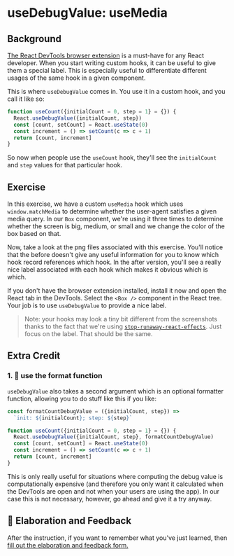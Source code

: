 # useDebugValue: useMedia

## Background

[The React DevTools browser extension](https://chrome.google.com/webstore/detail/react-developer-tools/fmkadmapgofadopljbjfkapdkoienihi?hl=en)
is a must-have for any React developer. When you start writing custom hooks, it
can be useful to give them a special label. This is especially useful to
differentiate different usages of the same hook in a given component.

This is where `useDebugValue` comes in. You use it in a custom hook, and you
call it like so:

```javascript
function useCount({initialCount = 0, step = 1} = {}) {
  React.useDebugValue({initialCount, step})
  const [count, setCount] = React.useState(0)
  const increment = () => setCount(c => c + 1)
  return [count, increment]
}
```

So now when people use the `useCount` hook, they'll see the `initialCount` and
`step` values for that particular hook.

## Exercise

In this exercise, we have a custom `useMedia` hook which uses
`window.matchMedia` to determine whether the user-agent satisfies a given media
query. In our `Box` component, we're using it three times to determine whether
the screen is big, medium, or small and we change the color of the box based on
that.

Now, take a look at the png files associated with this exercise. You'll notice
that the before doesn't give any useful information for you to know which hook
record references which hook. In the after version, you'll see a really nice
label associated with each hook which makes it obvious which is which.

If you don't have the browser extension installed, install it now and open the
React tab in the DevTools. Select the `<Box />` component in the React tree.
Your job is to use `useDebugValue` to provide a nice label.

> Note: your hooks may look a tiny bit different from the screenshots thanks to
> the fact that we're using
> [`stop-runaway-react-effects`](https://github.com/kentcdodds/stop-runaway-react-effects).
> Just focus on the label. That should be the same.

## Extra Credit

### 1. 💯 use the format function

`useDebugValue` also takes a second argument which is an optional formatter
function, allowing you to do stuff like this if you like:

```javascript
const formatCountDebugValue = ({initialCount, step}) =>
  `init: ${initialCount}; step: ${step}`

function useCount({initialCount = 0, step = 1} = {}) {
  React.useDebugValue({initialCount, step}, formatCountDebugValue)
  const [count, setCount] = React.useState(0)
  const increment = () => setCount(c => c + 1)
  return [count, increment]
}
```

This is only really useful for situations where computing the debug value is
computationally expensive (and therefore you only want it calculated when the
DevTools are open and not when your users are using the app). In our case this
is not necessary, however, go ahead and give it a try anyway.

## 🦉 Elaboration and Feedback

<div>
<span>After the instruction, if you want to remember what you've just learned, then </span>
<a rel="noopener noreferrer" target="_blank" href="https://ws.kcd.im/?ws=Advanced%20React%20Hooks%20%F0%9F%94%A5&e=06%3A%20useDebugValue%3A%20useMedia&em=danielinfantito61@gmail.com">
  fill out the elaboration and feedback form.
</a>
</div>
